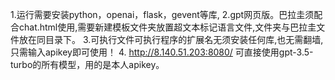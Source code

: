 1.运行需要安装python，openai，flask，gevent等库,
2.gpt网页版。巴拉圭须配合chat.html使用,需要新建模板文件夹放置超文本标记语言文件,文件夹与巴拉圭文件放在同目录下。
3.可执行文件可执行程序的扩展名无须安装任何库,也无需翻墙,只需输入apikey即可使用！
4.    http://8.140.51.203:8080/
可直接使用gpt-3.5-turbo的所有模型，用的是本人apikey。
